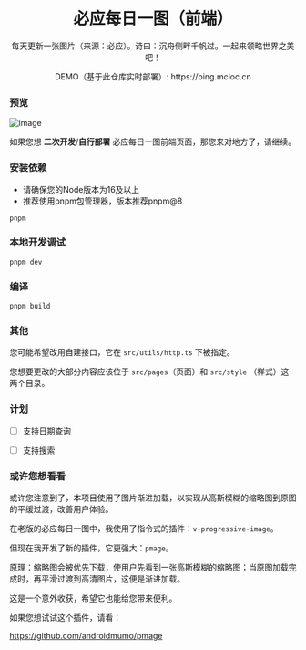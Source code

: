 <div align="center">
    <h1>必应每日一图（前端）</h1>
    <p>每天更新一张图片（来源：必应）。诗曰：沉舟侧畔千帆过。一起来领略世界之美吧！</p>
    <p>DEMO（基于此仓库实时部署）: https://bing.mcloc.cn</p>
</div>


### 预览

![image](../doc/image.png)



如果您想 **二次开发**/**自行部署** 必应每日一图前端页面，那您来对地方了，请继续。



### 安装依赖

- 请确保您的Node版本为16及以上
- 推荐使用pnpm包管理器，版本推荐pnpm@8

```
pnpm
```



### 本地开发调试

```
pnpm dev
```



### 编译

```
pnpm build
```



### 其他

您可能希望改用自建接口，它在 `src/utils/http.ts` 下被指定。

您想要更改的大部分内容应该位于 `src/pages`（页面）和 `src/style` （样式）这两个目录。



### 计划

- [ ] 支持日期查询
- [ ] 支持搜索



### 或许您想看看

或许您注意到了，本项目使用了图片渐进加载，以实现从高斯模糊的缩略图到原图的平缓过渡，改善用户体验。

在老版的必应每日一图中，我使用了指令式的插件：`v-progressive-image`。

但现在我开发了新的插件，它更强大：`pmage`。

原理：缩略图会被优先下载，使用户先看到一张高斯模糊的缩略图；当原图加载完成时，再平滑过渡到高清图片，这便是渐进加载。

这是一个意外收获，希望它也能给您带来便利。

如果您想试试这个插件，请看：

https://github.com/androidmumo/pmage